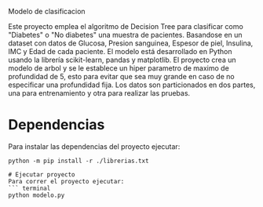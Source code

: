 Modelo de clasificacion
 
Este proyecto emplea el algoritmo de Decision Tree para clasificar como "Diabetes" o "No diabetes" una muestra de pacientes. Basandose en un dataset con datos de Glucosa, Presion sanguinea, Espesor de piel, Insulina, IMC y Edad de cada paciente. El modelo está desarrollado en Python usando la librería scikit-learn, pandas y matplotlib. El proyecto crea un modelo de arbol y se le establece un hiper parametro de maximo de profundidad de 5, esto para evitar que sea muy grande en caso de no especificar una profundidad fija. Los datos son particionados en dos partes, una para entrenamiento y otra para realizar las pruebas. 
 
# Dependencias
 
Para instalar las dependencias del proyecto ejecutar: 
 
```terminal
python -m pip install -r ./librerias.txt

# Ejecutar proyecto
Para correr el proyecto ejecutar:
``` terminal
python modelo.py
